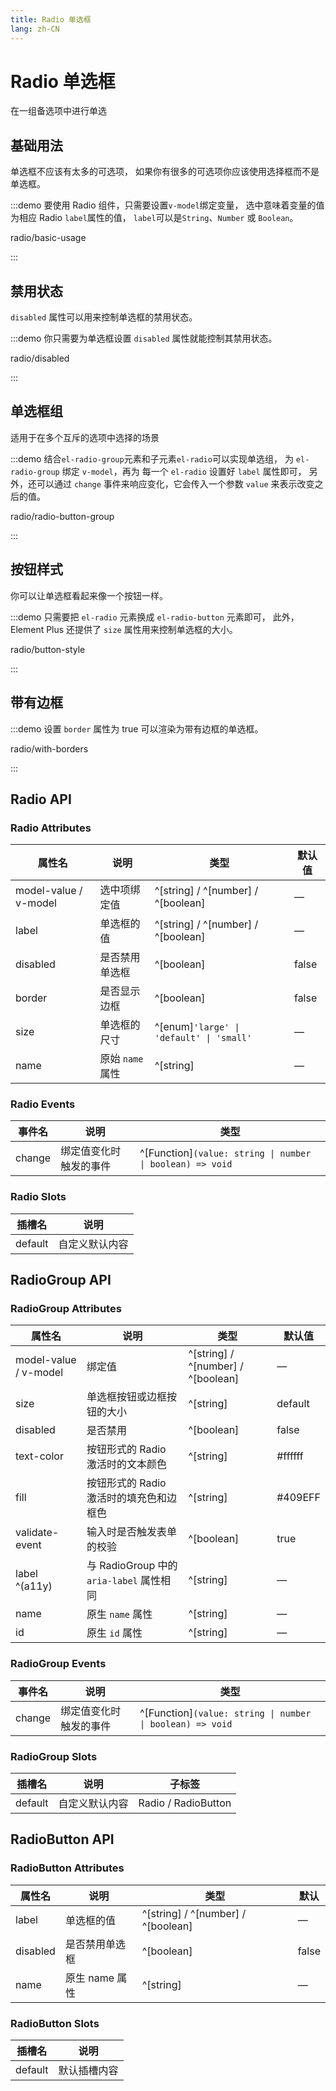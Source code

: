 ```yaml
---
title: Radio 单选框
lang: zh-CN
---
```


# Radio 单选框

在一组备选项中进行单选

## 基础用法

单选框不应该有太多的可选项， 如果你有很多的可选项你应该使用选择框而不是单选框。

:::demo 要使用 Radio 组件，只需要设置`v-model`绑定变量， 选中意味着变量的值为相应 Radio `label`属性的值， `label`可以是`String`、`Number` 或 `Boolean`。

radio/basic-usage

:::

## 禁用状态

`disabled` 属性可以用来控制单选框的禁用状态。

:::demo 你只需要为单选框设置 `disabled` 属性就能控制其禁用状态。

radio/disabled

:::

## 单选框组

适用于在多个互斥的选项中选择的场景

:::demo 结合`el-radio-group`元素和子元素`el-radio`可以实现单选组， 为 `el-radio-group` 绑定 `v-model`，再为 每一个 `el-radio` 设置好 `label` 属性即可， 另外，还可以通过 `change` 事件来响应变化，它会传入一个参数 `value` 来表示改变之后的值。

radio/radio-button-group

:::

## 按钮样式

你可以让单选框看起来像一个按钮一样。

:::demo 只需要把 `el-radio` 元素换成 `el-radio-button` 元素即可， 此外，Element Plus 还提供了 `size` 属性用来控制单选框的大小。

radio/button-style

:::

## 带有边框

:::demo 设置 `border` 属性为 true 可以渲染为带有边框的单选框。

radio/with-borders

:::

## Radio API

### Radio Attributes

| 属性名                | 说明             | 类型                                     | 默认值 |
| --------------------- | ---------------- | ---------------------------------------- | ------ |
| model-value / v-model | 选中项绑定值     | ^[string] / ^[number] / ^[boolean]       | —      |
| label                 | 单选框的值       | ^[string] / ^[number] / ^[boolean]       | —      |
| disabled              | 是否禁用单选框   | ^[boolean]                               | false  |
| border                | 是否显示边框     | ^[boolean]                               | false  |
| size                  | 单选框的尺寸     | ^[enum]`'large' \| 'default' \| 'small'` | —      |
| name                  | 原始 `name` 属性 | ^[string]                                | —      |

### Radio Events

| 事件名 | 说明                   | 类型                                                      |
| ------ | ---------------------- | --------------------------------------------------------- |
| change | 绑定值变化时触发的事件 | ^[Function]`(value: string \| number \| boolean) => void` |

### Radio Slots

| 插槽名  | 说明           |
| ------- | -------------- |
| default | 自定义默认内容 |

## RadioGroup API

### RadioGroup Attributes

| 属性名                | 说明                                     | 类型                               | 默认值  |
| --------------------- | ---------------------------------------- | ---------------------------------- | ------- |
| model-value / v-model | 绑定值                                   | ^[string] / ^[number] / ^[boolean] | —       |
| size                  | 单选框按钮或边框按钮的大小               | ^[string]                          | default |
| disabled              | 是否禁用                                 | ^[boolean]                         | false   |
| text-color            | 按钮形式的 Radio 激活时的文本颜色        | ^[string]                          | #ffffff |
| fill                  | 按钮形式的 Radio 激活时的填充色和边框色  | ^[string]                          | #409EFF |
| validate-event        | 输入时是否触发表单的校验                 | ^[boolean]                         | true    |
| label ^(a11y)         | 与 RadioGroup 中的 `aria-label` 属性相同 | ^[string]                          | —       |
| name                  | 原生 `name` 属性                         | ^[string]                          | —       |
| id                    | 原生 `id` 属性                           | ^[string]                          | —       |

### RadioGroup Events

| 事件名 | 说明                   | 类型                                                      |
| ------ | ---------------------- | --------------------------------------------------------- |
| change | 绑定值变化时触发的事件 | ^[Function]`(value: string \| number \| boolean) => void` |

### RadioGroup Slots

| 插槽名  | 说明           | 子标签              |
| ------- | -------------- | ------------------- |
| default | 自定义默认内容 | Radio / RadioButton |

## RadioButton API

### RadioButton Attributes

| 属性名   | 说明           | 类型                               | 默认  |
| -------- | -------------- | ---------------------------------- | ----- |
| label    | 单选框的值     | ^[string] / ^[number] / ^[boolean] | —     |
| disabled | 是否禁用单选框 | ^[boolean]                         | false |
| name     | 原生 name 属性 | ^[string]                          | —     |

### RadioButton Slots

| 插槽名  | 说明         |
| ------- | ------------ |
| default | 默认插槽内容 |
